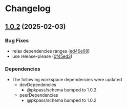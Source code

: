 # Changelog

## [1.0.2](https://github.com/cprecioso/pkpass/compare/build-v1.0.1...build-v1.0.2) (2025-02-03)


### Bug Fixes

* relax dependencies ranges ([ed49e98](https://github.com/cprecioso/pkpass/commit/ed49e98cf604a0ce1e054e5d3e38cbb863433435))
* use release-please ([0f45ed3](https://github.com/cprecioso/pkpass/commit/0f45ed3ba801f39be440d1586376ed31a3405f7f))


### Dependencies

* The following workspace dependencies were updated
  * devDependencies
    * @pkpass/schema bumped to 1.0.2
  * peerDependencies
    * @pkpass/schema bumped to 1.0.2
